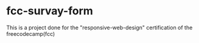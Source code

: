 # fcc-survay-form
This is a project done for the "responsive-web-design" certification of the freecodecamp(fcc)
